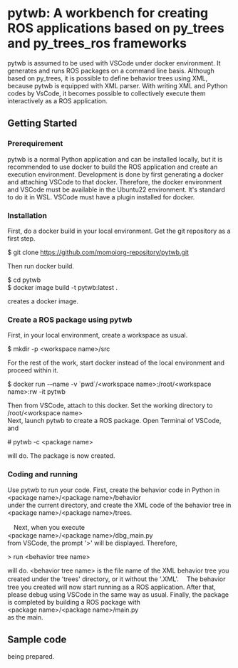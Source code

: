 # pytwb: A workbench for creating ROS applications based on py_trees and py_trees_ros frameworks
pytwb is assumed to be used with VSCode under docker environment. It generates and runs ROS packages on a command line basis. Although based on py_trees, it is possible to define behavior trees using XML, because pytwb is equipped with XML parser.  With writing XML and Python codes by VsCode, it becomes possible to collectively execute them interactively as a ROS application.

## Getting Started
### Prerequirement
pytwb is a normal Python application and can be installed locally, but it is recommended to use docker to build the ROS application and create an execution environment. Development is done by first generating a docker and attaching VSCode to that docker. Therefore, the docker environment and VSCode must be available in the Ubuntu22 environment. It's standard to do it in WSL. VSCode must have a plugin installed for docker.

### Installation
First, do a docker build in your local environment. Get the git repository as a first step.

\$ git clone https://github.com/momoiorg-repository/pytwb.git

Then run docker build.

\$ cd pytwb  
\$ docker image build -t pytwb:latest \.

creates a docker image.

### Create a ROS package using pytwb
First, in your local environment, create a workspace as usual.

$ mkdir -p \<workspace name\>/src

For the rest of the work, start docker instead of the local environment and proceed within it.

$ docker run -–name <docker name> -v \`pwd\`/\<workspace name\>:/root/\<workspace name\>:rw -it pytwb

Then from VSCode, attach to this docker. Set the working directory to  
/root/\<workspace name\>  
Next, launch pytwb to create a ROS package. Open Terminal of VSCode, and

\# pytwb -c \<package name\>

will do. The package is now created.

### Coding and running
Use pytwb to run your code.
First, create the behavior code in Python in  
 \<package name\>/\<package name\>/behavior  
under the current directory, and create the XML code of the behavior tree in  
\<package name\>/\<package name\>/trees.

　Next, when you execute  
\<package name\>/\<package name\>/dbg_main.py  
from VSCode, the prompt '>' will be displayed. Therefore,

\> run \<behavior tree name\>

will do. \<behavior tree name\> is the file name of the XML behavior tree you created under the 'trees' directory, or it without the '.XML'.
　The behavior tree you created will now start running as a ROS application. After that, please debug using VSCode in the same way as usual.
Finally, the package is completed by building a ROS package with  
\<package name\>/\<package name\>/main.py  
as the main.

## Sample code
being prepared.
